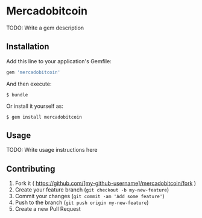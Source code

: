 # Mercadobitcoin

TODO: Write a gem description

## Installation

Add this line to your application's Gemfile:

```ruby
gem 'mercadobitcoin'
```

And then execute:

    $ bundle

Or install it yourself as:

    $ gem install mercadobitcoin

## Usage

TODO: Write usage instructions here

## Contributing

1. Fork it ( https://github.com/[my-github-username]/mercadobitcoin/fork )
2. Create your feature branch (`git checkout -b my-new-feature`)
3. Commit your changes (`git commit -am 'Add some feature'`)
4. Push to the branch (`git push origin my-new-feature`)
5. Create a new Pull Request
